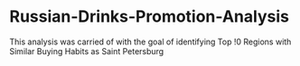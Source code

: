 # Russian-Drinks-Promotion-Analysis
This analysis was carried of with the goal of identifying Top !0 Regions with Similar Buying Habits as Saint Petersburg 
